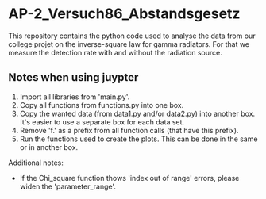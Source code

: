 # AP-2_Versuch86_Abstandsgesetz

This repository contains the python code used to analyse the data from our college projet on the inverse-square law for gamma radiators. For that we measure the detection rate with and without the radiation source.

## Notes when using juypter

1) Import all libraries from 'main.py'.
2) Copy all functions from functions.py into one box.
3) Copy the wanted data (from data1.py and/or data2.py) into another box. It's easier to use a separate box for each data set.
4) Remove 'f.' as a prefix from all function calls (that have this prefix).
5) Run the functions used to create the plots. This can be done in the same or in another box.

Additional notes:

- If the Chi_square function thows 'index out of range' errors, please widen the 'parameter_range'.
